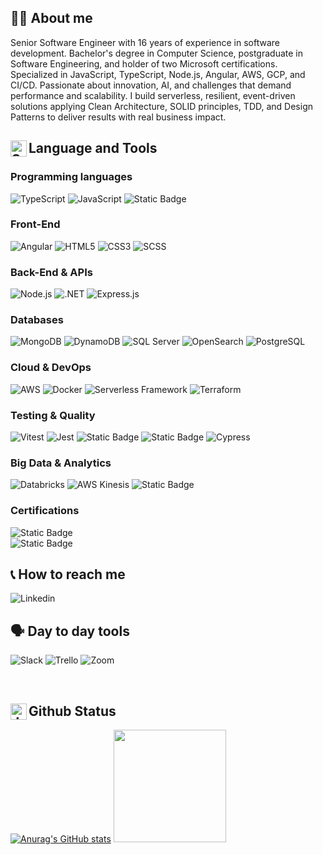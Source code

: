 ## :curly_haired_man: About me

Senior Software Engineer with 16 years of experience in software development. Bachelor's degree in Computer Science, postgraduate in Software Engineering, and holder of two Microsoft certifications. Specialized in JavaScript, TypeScript, Node.js, Angular, AWS, GCP, and CI/CD. Passionate about innovation, AI, and challenges that demand performance and scalability. I build serverless, resilient, event-driven solutions applying Clean Architecture, SOLID principles, TDD, and Design Patterns to deliver results with real business impact.

## <img align="left" alt="Skills" width="26px" src="https://github.githubassets.com/images/icons/emoji/unicode/1f4bb.png" /> Language and Tools
### **Programming languages**  
![TypeScript](https://img.shields.io/badge/typescript-%23007ACC.svg?style=for-the-badge&logo=typescript&logoColor=white)
![JavaScript](https://img.shields.io/badge/javascript-%23323330.svg?style=for-the-badge&logo=javascript&logoColor=%23F7DF1E)
![Static Badge](https://img.shields.io/badge/c%23-blue?style=for-the-badge)

### **Front-End**  
![Angular](https://img.shields.io/badge/angular-%23DD0031.svg?style=for-the-badge&logo=angular&logoColor=white)
![HTML5](https://img.shields.io/badge/html5-%23E34F26.svg?style=for-the-badge&logo=html5&logoColor=white)
![CSS3](https://img.shields.io/badge/css3-%231572B6.svg?style=for-the-badge&logo=css&logoColor=white)
![SCSS](https://img.shields.io/badge/sass-silver.svg?style=for-the-badge&logo=sass&logoColor=black)

### **Back-End & APIs**  
![Node.js](https://img.shields.io/badge/node.js-339933?style=for-the-badge&logo=nodedotjs&logoColor=white)
![.NET](https://img.shields.io/badge/.NET-blue?style=for-the-badge&logo=.net)
![Express.js](https://img.shields.io/badge/express.js-%23404d59.svg?style=for-the-badge&logo=express&logoColor=%2361DAFB)

### **Databases**  
![MongoDB](https://img.shields.io/badge/MongoDB-%234ea94b.svg?style=for-the-badge&logo=mongodb&logoColor=white)
![DynamoDB](https://img.shields.io/badge/dynamodb-4053D6?style=for-the-badge&logo=amazondynamodb&logoColor=white)
![SQL Server](https://img.shields.io/badge/sql%20server-black?style=for-the-badge&color=gray)
![OpenSearch](https://img.shields.io/badge/opensearch-005571?style=for-the-badge&logo=opensearch&logoColor=white)
![PostgreSQL](https://img.shields.io/badge/postgres-%23316192.svg?style=for-the-badge&logo=postgresql&logoColor=white)

### **Cloud & DevOps**  
![AWS](https://img.shields.io/badge/AWS-232F3E?style=for-the-badge&logo=amazonaws&logoColor=white)
![Docker](https://img.shields.io/badge/docker-2496ED?style=for-the-badge&logo=docker&logoColor=white)
![Serverless Framework](https://img.shields.io/badge/Serverless%20Framework-black?style=for-the-badge&logo=Serverless)
![Terraform](https://img.shields.io/badge/terraform-7B42BC?style=for-the-badge&logo=terraform&logoColor=white)

### **Testing & Quality**  
![Vitest](https://img.shields.io/badge/vitest-6CBB3C?style=for-the-badge&logo=vitest&logoColor=white)
![Jest](https://img.shields.io/badge/-jest-%23C21325?style=for-the-badge&logo=jest&logoColor=white)
![Static Badge](https://img.shields.io/badge/jasmine-black?style=for-the-badge&logo=jasmine&color=purple)
![Static Badge](https://img.shields.io/badge/karma-black?style=for-the-badge&color=green)
![Cypress](https://img.shields.io/badge/-cypress-%23E5E5E5?style=for-the-badge&logo=cypress&logoColor=058a5e)

### **Big Data & Analytics**  
![Databricks](https://img.shields.io/badge/databricks-FF3621?style=for-the-badge&logo=databricks&logoColor=white)
![AWS Kinesis](https://img.shields.io/badge/kinesis-FF9900?style=for-the-badge&logo=amazon-kinesis&logoColor=white)
![Static Badge](https://img.shields.io/badge/bigquery-%232d84ff?style=for-the-badge&logo=bigquery)

### **Certifications**  
![Static Badge](https://img.shields.io/badge/%20MCSA%3A%20Web%20Applications%20-%20Exam%20480%3A%20Programming%20in%20HTML5%20with%20JavaScript%20and%20CSS3-blue?style=flat-square&label=Microsoft)
</br>
![Static Badge](https://img.shields.io/badge/%20MTA%3A%20HTML5%20Application%20Development%20Fundamentals-blue?style=flat-square&label=Microsoft)

## :telephone_receiver: How to reach me
 <a href="https://www.linkedin.com/in/edipojuan/">
   <img align="left" alt="Linkedin"  src="https://img.shields.io/badge/LinkedIn-blue?style=social&label=in" />
 </a>

</br>

[//]: https://github.com/hlaueriksson/github-emoji
## :speaking_head: Day to day tools
![Slack](https://img.shields.io/badge/Slack-4A154B?style=for-the-badge&logo=slack&logoColor=white)
![Trello](https://img.shields.io/badge/Trello-%23026AA7.svg?style=for-the-badge&logo=Trello&logoColor=white)
![Zoom](https://img.shields.io/badge/Zoom-2D8CFF?style=for-the-badge&logo=zoom&logoColor=white)

</br>

## <img align="left" alt="JavaScript" width="26px" src="https://github.githubassets.com/images/icons/emoji/unicode/1f4ca.png" /> Github Status
[//]: https://github.com/anuraghazra/github-readme-stats
[![Anurag's GitHub stats](https://github-readme-stats.vercel.app/api?username=edipojuan&theme=tokyonight)](https://github.com/anuraghazra/github-readme-stats)
<img height="180em" src="https://github-readme-stats.vercel.app/api/top-langs/?username=edipojuan&layout=compact&langs_count=16&theme=dark"/>
